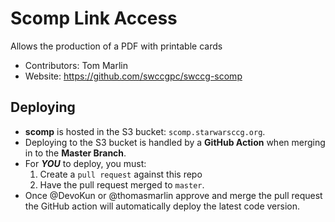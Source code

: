Scomp Link Access
=================

Allows the production of a PDF with printable cards

* Contributors: Tom Marlin
* Website: https://github.com/swccgpc/swccg-scomp


## Deploying

* **scomp** is hosted in the S3 bucket: `scomp.starwarsccg.org`.
* Deploying to the S3 bucket is handled by a **GitHub Action** when merging in to the **Master Branch**.
* For _**YOU**_ to deploy, you must:
  1. Create a `pull request` against this repo
  2. Have the pull request merged to `master`.
* Once @DevoKun or @thomasmarlin approve and merge the pull request the GitHub action will automatically deploy the latest code version.



